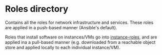 # Roles directory

Contains all the roles for network infrastructure and services. These roles are applied in a push-based manner (Ansible's default).

Roles that install software on instances/VMs go into [instance-roles](../instance-roles), and are applied ina a pull-based manner (e.g. downloaded from a reachable object store and applied locally to each individual instance/VM).